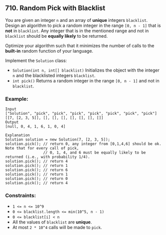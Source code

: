 ## 710. Random Pick with Blacklist

You are given an integer ```n``` and an array of **unique** integers ```blacklist```. Design an algorithm to pick a random integer in the range ```[0, n - 1]``` that is **not** in ```blacklist```. Any integer that is in the mentioned range and not in ```blacklist``` should be **equally likely** to be returned.

Optimize your algorithm such that it minimizes the number of calls to the **built-in** random function of your language.

Implement the ```Solution``` class:

* ```Solution(int n, int[] blacklist)``` Initializes the object with the integer ```n``` and the blacklisted integers ```blacklist```.
* ```int pick()``` Returns a random integer in the range ```[0, n - 1]``` and not in ```blacklist```.

### Example:
```
Input
["Solution", "pick", "pick", "pick", "pick", "pick", "pick", "pick"]
[[7, [2, 3, 5]], [], [], [], [], [], [], []]
Output
[null, 0, 4, 1, 6, 1, 0, 4]

Explanation
Solution solution = new Solution(7, [2, 3, 5]);
solution.pick(); // return 0, any integer from [0,1,4,6] should be ok. Note that for every call of pick,
                 // 0, 1, 4, and 6 must be equally likely to be returned (i.e., with probability 1/4).
solution.pick(); // return 4
solution.pick(); // return 1
solution.pick(); // return 6
solution.pick(); // return 1
solution.pick(); // return 0
solution.pick(); // return 4
```

### Constraints:

* ```1 <= n <= 10^9```
* ```0 <= blacklist.length <= min(10^5, n - 1)```
* ```0 <= blacklist[i] < n```
* All the values of ```blacklist``` are **unique**.
* At most ```2 * 10^4``` calls will be made to ```pick```.